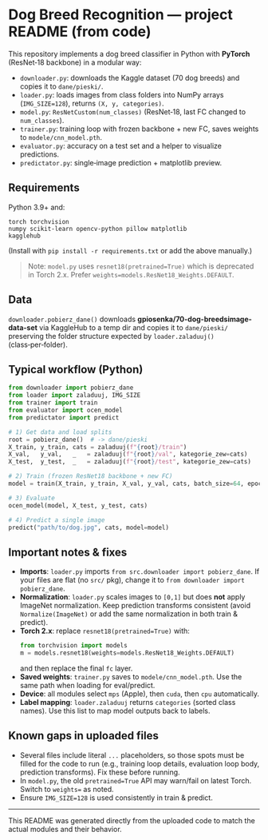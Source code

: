 # Dog Breed Recognition — project README (from code)

This repository implements a dog breed classifier in Python with **PyTorch** (ResNet‑18 backbone) in a modular way:
- `downloader.py`: downloads the Kaggle dataset (70 dog breeds) and copies it to `dane/pieski/`.
- `loader.py`: loads images from class folders into NumPy arrays (`IMG_SIZE=128`), returns `(X, y, categories)`.
- `model.py`: `ResNetCustom(num_classes)` (ResNet‑18, last FC changed to `num_classes`).
- `trainer.py`: training loop with frozen backbone + new FC, saves weights to `modele/cnn_model.pth`.
- `evaluator.py`: accuracy on a test set and a helper to visualize predictions.
- `predictator.py`: single‑image prediction + matplotlib preview.

## Requirements
Python 3.9+ and:
```
torch torchvision
numpy scikit-learn opencv-python pillow matplotlib
kagglehub
```
(Install with `pip install -r requirements.txt` or add the above manually.)

> Note: `model.py` uses `resnet18(pretrained=True)` which is deprecated in Torch 2.x. Prefer `weights=models.ResNet18_Weights.DEFAULT`.

## Data
`downloader.pobierz_dane()` downloads **gpiosenka/70-dog-breedsimage-data-set** via KaggleHub to a temp dir and copies it to `dane/pieski/` preserving the folder structure expected by `loader.zaladuuj()` (class‑per‑folder).

## Typical workflow (Python)
```python
from downloader import pobierz_dane
from loader import zaladuuj, IMG_SIZE
from trainer import train
from evaluator import ocen_model
from predictator import predict

# 1) Get data and load splits
root = pobierz_dane()  # -> dane/pieski
X_train, y_train, cats = zaladuuj(f"{root}/train")
X_val,   y_val,   _   = zaladuuj(f"{root}/val", kategorie_zew=cats)
X_test,  y_test,  _   = zaladuuj(f"{root}/test", kategorie_zew=cats)

# 2) Train (frozen ResNet18 backbone + new FC)
model = train(X_train, y_train, X_val, y_val, cats, batch_size=64, epochs=10, learning_rate=1e-3)

# 3) Evaluate
ocen_model(model, X_test, y_test, cats)

# 4) Predict a single image
predict("path/to/dog.jpg", cats, model=model)
```

## Important notes & fixes
- **Imports**: `loader.py` imports `from src.downloader import pobierz_dane`. If your files are flat (no `src/` pkg), change it to `from downloader import pobierz_dane`.
- **Normalization**: `loader.py` scales images to `[0,1]` but does **not** apply ImageNet normalization. Keep prediction transforms consistent (avoid `Normalize(ImageNet)` or add the same normalization in both train & predict).
- **Torch 2.x**: replace `resnet18(pretrained=True)` with:
  ```python
  from torchvision import models
  m = models.resnet18(weights=models.ResNet18_Weights.DEFAULT)
  ```
  and then replace the final `fc` layer.
- **Saved weights**: `trainer.py` saves to `modele/cnn_model.pth`. Use the same path when loading for eval/predict.
- **Device**: all modules select `mps` (Apple), then `cuda`, then `cpu` automatically.
- **Label mapping**: `loader.zaladuuj` returns `categories` (sorted class names). Use this list to map model outputs back to labels.

## Known gaps in uploaded files
- Several files include literal `...` placeholders, so those spots must be filled for the code to run (e.g., training loop details, evaluation loop body, prediction transforms). Fix these before running.
- In `model.py`, the old `pretrained=True` API may warn/fail on latest Torch. Switch to `weights=` as noted.
- Ensure `IMG_SIZE=128` is used consistently in train & predict.

---
This README was generated directly from the uploaded code to match the actual modules and their behavior.
